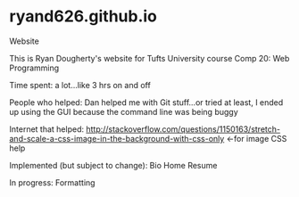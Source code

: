 ryand626.github.io
==================

Website


This is Ryan Dougherty's website for Tufts University course Comp 20: Web Programming

Time spent:
a lot...like 3 hrs on and off

People who helped:
Dan helped me with Git stuff...or tried at least, I ended up using the GUI because the command line was being buggy

Internet that helped:
http://stackoverflow.com/questions/1150163/stretch-and-scale-a-css-image-in-the-background-with-css-only <-for image CSS help


Implemented (but subject to change):
Bio
Home
Resume

In progress:
Formatting
